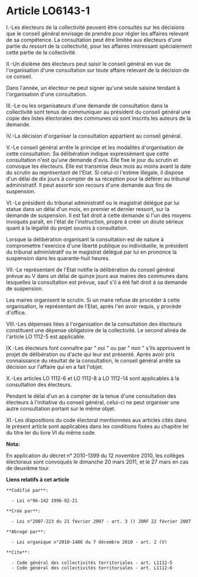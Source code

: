 # Article LO6143-1

I.-Les électeurs de la collectivité peuvent être consultés sur les décisions que le conseil général envisage de prendre pour
régler les affaires relevant de sa compétence. La consultation peut être limitée aux électeurs d'une partie du ressort de la
collectivité, pour les affaires intéressant spécialement cette partie de la collectivité. 

II.-Un dixième des électeurs peut saisir le conseil général en vue de l'organisation d'une consultation sur toute affaire
relevant de la décision de ce conseil. 

Dans l'année, un électeur ne peut signer qu'une seule saisine tendant à l'organisation d'une consultation. 

III.-Le ou les organisateurs d'une demande de consultation dans la collectivité sont tenus de communiquer au président du
conseil général une copie des listes électorales des communes où sont inscrits les auteurs de la demande. 

IV.-La décision d'organiser la consultation appartient au conseil général.

V.-Le conseil général arrête le principe et les modalités d'organisation de cette consultation. Sa délibération indique
expressément que cette consultation n'est qu'une demande d'avis. Elle fixe le jour du scrutin et convoque les électeurs. Elle
est transmise deux mois au moins avant la date du scrutin au représentant de l'Etat. Si celui-ci l'estime illégale, il
dispose d'un délai de dix jours à compter de sa réception pour la déférer au tribunal administratif. Il peut assortir son
recours d'une demande aux fins de suspension. 

VI.-Le président du tribunal administratif ou le magistrat délégué par lui statue dans un délai d'un mois, en premier et
dernier ressort, sur la demande de suspension. Il est fait droit à cette demande si l'un des moyens invoqués paraît, en
l'état de l'instruction, propre à créer un doute sérieux quant à la légalité du projet soumis à consultation. 

Lorsque la délibération organisant la consultation est de nature à compromettre l'exercice d'une liberté publique ou
individuelle, le président du tribunal administratif ou le magistrat délégué par lui en prononce la suspension dans les
quarante-huit heures. 

VII.-Le représentant de l'Etat notifie la délibération du conseil général prévue au V dans un délai de quinze jours aux
maires des communes dans lesquelles la consultation est prévue, sauf s'il a été fait droit à sa demande de suspension. 

Les maires organisent le scrutin. Si un maire refuse de procéder à cette organisation, le représentant de l'Etat, après l'en
avoir requis, y procède d'office. 

VIII.-Les dépenses liées à l'organisation de la consultation des électeurs constituent une dépense obligatoire de la
collectivité. Le second alinéa de l'article LO 1112-5 est applicable. 

IX.-Les électeurs font connaître par " oui " ou par " non " s'ils approuvent le projet de délibération ou d'acte qui leur est
présenté. Après avoir pris connaissance du résultat de la consultation, le conseil général arrête sa décision sur l'affaire
qui en a fait l'objet.

X.-Les articles LO 1112-6 et LO 1112-8 à LO 1112-14 sont applicables à la consultation des électeurs. 

Pendant le délai d'un an à compter de la tenue d'une consultation des électeurs à l'initiative du conseil général, celui-ci
ne peut organiser une autre consultation portant sur le même objet. 

XI.-Les dispositions du code électoral mentionnées aux articles cités dans le présent article sont applicables dans les
conditions fixées au chapitre Ier du titre Ier du livre VI du même code.

**Nota:**

En application du décret n° 2010-1399 du 12 novembre 2010, les collèges électoraux sont convoqués le dimanche 20 mars 2011,
et le 27 mars en cas de deuxième tour.

**Liens relatifs à cet article**

	**Codifié par**:

	  - Loi n°96-142 1996-02-21

	**Créé par**:

	  - Loi n°2007-223 du 21 février 2007 - art. 3 () JORF 22 février 2007

	**Abrogé par**:

	  - Loi organique n°2010-1486 du 7 décembre 2010 - art. 2 (V)

	**Cite**:

	  - Code général des collectivités territoriales - art. L1112-5
	  - Code général des collectivités territoriales - art. L1112-6
